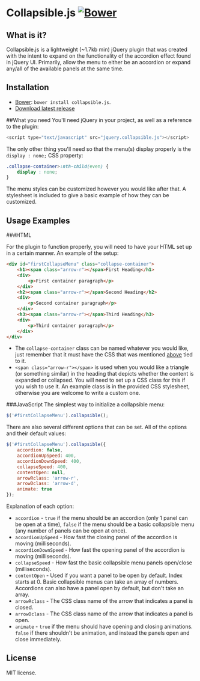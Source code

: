 **Collapsible.js**  [![Bower](https://img.shields.io/badge/bower-v1.1.2-brightgreen.svg)](http://bower.io/search/?q=collapsible.js)
===================

## What is it?
Collapsible.js is a lightweight (~1.7kb min) jQuery plugin that was created with the intent to expand on the functionality of the accordion effect found in jQuery UI. Primarily, allow the menu to either be an accordion or expand any/all of the available panels at the same time.

## Installation
* [Bower](http://bower.io/search/?q=collapsible.js): `bower install collapsible.js`.
* [Download latest release](https://github.com/jordnkr/collapsible/releases)

##What you need
You'll need jQuery in your project, as well as a reference to the plugin:
```js
<script type="text/javascript" src="jquery.collapsible.js"></script>
```
The only other thing you'll need so that the menu(s) display properly is the `display : none;` CSS property:
```css
.collapse-container>:nth-child(even) {
	display : none;
}
```
The menu styles can be customized however you would like after that. A stylesheet is included to give a basic example of how they can be customized.

## Usage Examples

###HTML

For the plugin to function properly, you will need to have your HTML set up in a certain manner. An example of the setup:
```html
<div id="firstCollapseMenu" class="collapse-container">
	<h1><span class="arrow-r"></span>First Heading</h1>
	<div>
		<p>First container paragraph</p>
	</div>
	<h2><span class="arrow-r"></span>Second Heading</h2>
	<div>
		<p>Second container paragraph</p>
	</div>
	<h3><span class="arrow-r"></span>Third Heading</h3>
	<div>
		<p>Third container paragraph</p>
	</div>
</div>
```
* The `collapse-container` class can be named whatever you would like, just remember that it must have the CSS that was mentioned [above](#what-you-need) tied to it.
* `<span class="arrow-r"></span>` is used when you would like a triangle (or something similar) in the heading that depicts whether the content is expanded or collapsed. You will need to set up a CSS class for this if you wish to use it. An example class is in the provided CSS stylesheet, otherwise you are welcome to write a custom one.

###JavaScript
The simplest way to initialize a collapsible menu:
```js
$('#firstCollapseMenu').collapsible();
```
There are also several different options that can be set. All of the options and their default values:
```js
$('#firstCollapseMenu').collapsible({
	accordion: false,
	accordionUpSpeed: 400,
	accordionDownSpeed: 400,
	collapseSpeed: 400,
	contentOpen: null,
	arrowRclass: 'arrow-r',
	arrowDclass: 'arrow-d',
	animate: true
});
```
Explanation of each option:

* `accordion` - `true` if the menu should be an accordion (only 1 panel can be open at a time), `false` if the menu should be a basic collapsible menu (any number of panels can be open at once).
* `accordionUpSpeed` - How fast the closing panel of the accordion is moving (milliseconds).
* `accordionDownSpeed` - How fast the opening panel of the accordion is moving (milliseconds).
* `collapseSpeed` - How fast the basic collapsible menu panels open/close (milliseconds).
* `contentOpen` - Used if you want a panel to be open by default. Index starts at 0. Basic collapsible menus can take an array of numbers. Accordions can also have a panel open by default, but don't take an array.
* `arrowRclass` - The CSS class name of the arrow that indicates a panel is closed.
* `arrowDclass` - The CSS class name of the arrow that indicates a panel is open.
* `animate` - `true` if the menu should have opening and closing animations. `false` if there shouldn't be animation, and instead the panels open and close immediately.

## License
MIT license.
